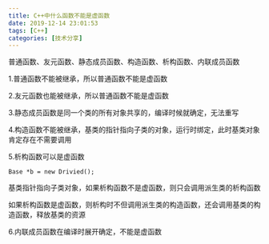 ```yaml
---
title: C++中什么函数不能是虚函数
date: 2019-12-14 23:01:53
tags: [C++]
categories: [技术分享]
---
```


普通函数、友元函数、静态成员函数、构造函数、析构函数、内联成员函数

<!--more-->

1.普通函数不能被继承，所以普通函数不能是虚函数



2.友元函数也能被继承，所以普通函数不能是虚函数



3.静态成员函数是同一个类的所有对象共享的，编译时候就确定，无法重写



4.构造函数不能被继承，基类的指针指向子类的对象，运行时绑定，此时基类对象肯定存在不需要调用



5.析构函数可以是虚函数



```
Base *b = new Drivied();
```

基类指针指向子类对象，如果析构函数不是虚函数，则只会调用派生类的析构函数



如果析构函数是虚函数，则析构时不但调用派生类的构造函数，还会调用基类的构造函数，释放基类的资源



6.内联成员函数在编译时展开确定，不能是虚函数



